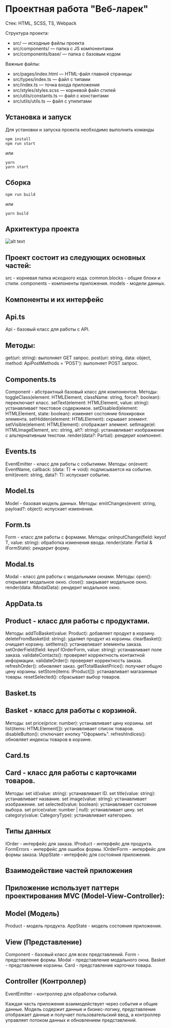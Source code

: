 # Проектная работа "Веб-ларек"

Стек: HTML, SCSS, TS, Webpack

Структура проекта:
- src/ — исходные файлы проекта
- src/components/ — папка с JS компонентами
- src/components/base/ — папка с базовым кодом

Важные файлы:
- src/pages/index.html — HTML-файл главной страницы
- src/types/index.ts — файл с типами
- src/index.ts — точка входа приложения
- src/styles/styles.scss — корневой файл стилей
- src/utils/constants.ts — файл с константами
- src/utils/utils.ts — файл с утилитами

## Установка и запуск
Для установки и запуска проекта необходимо выполнить команды

```
npm install
npm run start
```

или

```
yarn
yarn start
```
## Сборка

```
npm run build
```

или

```
yarn build
```
## Архитектура проекта
![alt text](image.png)


## Проект состоит из следующих основных частей:

src - корневая папка исходного кода.
common.blocks - общие блоки и стили.
components - компоненты приложения.
models - модели данных.
## Компоненты и их интерфейс

## Api.ts
Api - базовый класс для работы с API.
 ## Методы:
get(uri: string): выполняет GET запрос.
post(uri: string, data: object, method: ApiPostMethods = 'POST'): выполняет POST запрос.

## Components.ts 
Component<T> - абстрактный базовый класс для компонентов.
Методы:
toggleClass(element: HTMLElement, className: string, force?: boolean): переключает класс.
setText(element: HTMLElement, value: string): устанавливает текстовое содержимое.
setDisabled(element: HTMLElement, state: boolean): изменяет состояние блокировки элемента.
setHidden(element: HTMLElement): скрывает элемент.
setVisible(element: HTMLElement): отображает элемент.
setImage(el: HTMLImageElement, src: string, alt?: string): устанавливает изображение с альтернативным текстом.
render(data?: Partial<T>): рендерит компонент.

## Events.ts
EventEmitter - класс для работы с событиями.
Методы:
on<T extends object>(event: EventName, callback: (data: T) => void): подписывается на событие.
emit<T extends object>(event: string, data?: T): испускает событие.

## Model.ts
Model<T> - базовая модель данных.
Методы:
emitChanges(event: string, payload?: object): испускает изменения.

## Form.ts
Form<T> - класс для работы с формами.
Методы:
onInputChange(field: keyof T, value: string): обработка изменения ввода.
render(state: Partial<T> & IFormState): рендерит форму.

## Modal.ts
Modal - класс для работы с модальными окнами.
Методы:
open(): открывает модальное окно.
close(): закрывает модальное окно.
render(data: IModalData): рендерит модальное окно.

## AppData.ts

## Product - класс для работы с продуктами.
Методы:
addToBasket(value: Product): добавляет продукт в корзину.
deleteFromBasket(id: string): удаляет продукт из корзины.
clearBasket(): очищает корзину.
setItems(): устанавливает элементы заказа.
setOrderField(field: keyof IOrderForm, value: string): устанавливает поле заказа.
validateContacts(): проверяет корректность контактной информации.
validateOrder(): проверяет корректность заказа.
refreshOrder(): обновляет заказ.
getTotalBasketPrice(): получает общую цену корзины.
setStore(items: IProduct[]): устанавливает магазинные товары.
resetSelected(): сбрасывает выбор товаров.

## Basket.ts

## Basket - класс для работы с корзиной.
Методы:
set price(price: number): устанавливает цену корзины.
set list(items: HTMLElement[]): устанавливает список товаров.
disableButton(): отключает кнопку "Оформить".
refreshIndices(): обновляет индексы товаров в корзине.

## Card.ts

## Card - класс для работы с карточками товаров.
Методы:
set id(value: string): устанавливает ID.
set title(value: string): устанавливает название.
set image(value: string): устанавливает изображение.
set selected(value: boolean): устанавливает состояние выбора.
set price(value: number | null): устанавливает цену.
set category(value: CategoryType): устанавливает категорию.


## Типы данных

IOrder - интерфейс для заказа.
IProduct - интерфейс для продукта.
FormErrors - интерфейс для ошибок формы.
IOrderForm - интерфейс для формы заказа.
IAppState - интерфейс для состояния приложения.

## Взаимодействие частей приложения

## Приложение использует паттерн проектирования MVC (Model-View-Controller):

## Model (Модель)
Product - модель продукта.
AppState - модель состояния приложения.

## View (Представление)
Component - базовый класс для всех представлений.
Form - представление формы.
Modal - представление модального окна.
Basket - представление корзины.
Card - представление карточки товара.

## Controller (Контроллер)
EventEmitter - контроллер для обработки событий.

Каждая часть приложения взаимодействует через события и общие данные. Модель содержит данные и бизнес-логику, представление отображает данные и получает пользовательский ввод, а контроллер управляет потоком данных и обновлением представлений.